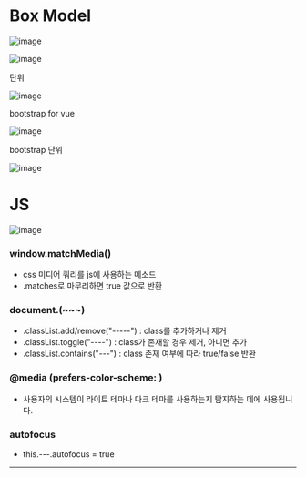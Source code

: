 # Box Model

![image](https://user-images.githubusercontent.com/66015002/130736511-2333b82b-8bb4-4fd0-8854-b4421fe92482.png)

![image](https://user-images.githubusercontent.com/66015002/130746345-c510cd3f-0251-4cfd-b9fb-a5250b5f1e09.png)

단위

![image](https://user-images.githubusercontent.com/66015002/131086193-ec172d86-adaa-4bfa-95be-0c13efa524ae.png)


bootstrap for vue

![image](https://user-images.githubusercontent.com/66015002/130971853-803c86cf-2963-4030-a98d-dbab27044204.png)

bootstrap 단위

![image](https://user-images.githubusercontent.com/66015002/130977046-820e4d7a-adda-44d5-adb3-f369f4ce243f.png)


# JS

![image](https://user-images.githubusercontent.com/66015002/131299368-c56dcd3b-c0e8-4843-b2c1-260ce2a2a0b8.png)


### window.matchMedia()
- css 미디어 쿼리를 js에 사용하는 메소드
- .matches로 마무리하면 true 값으로 반환

### document.(~~~)
- .classList.add/remove("-----") : class를 추가하거나 제거
- .classList.toggle("----") : class가 존재할 경우 제거, 아니면 추가
- .classList.contains("---") : class 존재 여부에 따라 true/false 반환

### @media (prefers-color-scheme:   )
- 사용자의 시스템이 라이트 테마나 다크 테마를 사용하는지 탐지하는 데에 사용됩니다.

### autofocus
- this.---.autofocus = true


<hr>



